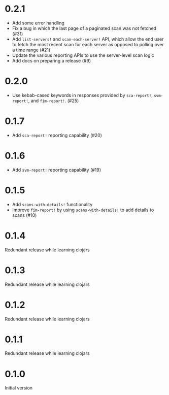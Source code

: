 # 0.2.1

- Add some error handling
- Fix a bug in which the last page of a paginated scan was not fetched (#31)
- Add `list-servers!` and `scan-each-server!` API, which allow the end user to
  fetch the most recent scan for each server as opposed to polling over a time
  range (#21)
- Update the various reporting APIs to use the server-level scan logic
- Add docs on preparing a release (#9)

# 0.2.0

- Use kebab-cased keywords in responses provided by `sca-report!`,
  `svm-report!`, and `fim-report!`. (#25)

# 0.1.7

- Add `sca-report!` reporting capability (#20)

# 0.1.6

- Add `svm-report!` reporting capability (#19)

# 0.1.5

- Add `scans-with-details!` functionality
- Improve `fim-report!` by using `scans-with-details!` to add details to scans
  (#10)

# 0.1.4

Redundant release while learning clojars

# 0.1.3

Redundant release while learning clojars

# 0.1.2

Redundant release while learning clojars

# 0.1.1

Redundant release while learning clojars

# 0.1.0

Initial version
